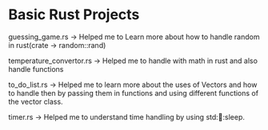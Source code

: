 # Basic Rust Projects 

guessing_game.rs -> Helped me to Learn more about how to handle random in rust(crate -> random::rand)

temperature_convertor.rs -> Helped me to handle with math in rust and also handle functions

to_do_list.rs -> Helped me to learn more about the uses of Vectors and how to handle then by passing them in functions and using different functions of the vector class.

timer.rs -> Helped me to understand time handling by using std::thread::sleep.
